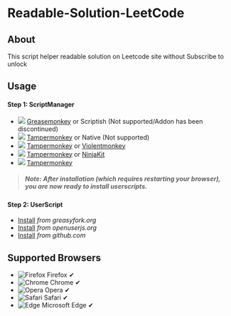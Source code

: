 # Readable-Solution-LeetCode

## About

This script helper readable solution on Leetcode site without Subscribe to unlock

## Usage

#### Step 1: ScriptManager

- ![](https://raw.githubusercontent.com/reek/anti-adblock-killer/gh-pages/images/firefox.png) [Greasemonkey](https://addons.mozilla.org/firefox/addon/greasemonkey/) or Scriptish (Not supported/Addon has been discontinued)
- ![](https://raw.githubusercontent.com/reek/anti-adblock-killer/gh-pages/images/chrome.png) [Tampermonkey](https://chrome.google.com/webstore/detail/tampermonkey/dhdgffkkebhmkfjojejmpbldmpobfkfo) or Native (Not supported)
- ![](https://raw.githubusercontent.com/reek/anti-adblock-killer/gh-pages/images/opera.png) [Tampermonkey](https://addons.opera.com/extensions/details/tampermonkey-beta/) or [Violentmonkey](https://addons.opera.com/extensions/details/violent-monkey/)
- ![](https://raw.githubusercontent.com/reek/anti-adblock-killer/gh-pages/images/safari.png) [Tampermonkey](https://safari.tampermonkey.net/tampermonkey.safariextz) or [NinjaKit](https://github.com/os0x/NinjaKit)
- ![](https://raw.githubusercontent.com/reek/anti-adblock-killer/gh-pages/images/msedge.png) [Tampermonkey](https://www.microsoft.com/store/p/tampermonkey/9nblggh5162s)

> ##### Note: After installation (which requires restarting your browser), you are now ready to install userscripts.

#### Step 2: UserScript

- [Install](https://greasyfork.org/en/scripts/443236-readable-solution-leetcode) _from greasyfork.org_
- [Install](https://openuserjs.org/scripts/DungGramer/Readable_Solution_LeetCode) _from openuserjs.org_
- [Install](https://raw.githubusercontent.com/DungGramer/Readable_Solution_LeetCode/main/readable-solution-leetcode.user.js) _from github.com_

## Supported Browsers

- ![Firefox](https://raw.githubusercontent.com/reek/anti-adblock-killer/gh-pages/images/firefox.png) Firefox &#10004;
- ![Chrome](https://raw.githubusercontent.com/reek/anti-adblock-killer/gh-pages/images/chrome.png) Chrome &#10004;
- ![Opera](https://raw.githubusercontent.com/reek/anti-adblock-killer/gh-pages/images/opera.png) Opera &#10004;
- ![Safari](https://raw.githubusercontent.com/reek/anti-adblock-killer/gh-pages/images/safari.png) Safari &#10004;
- ![Edge](https://raw.githubusercontent.com/reek/anti-adblock-killer/gh-pages/images/msedge.png) Microsoft Edge &#10004;
